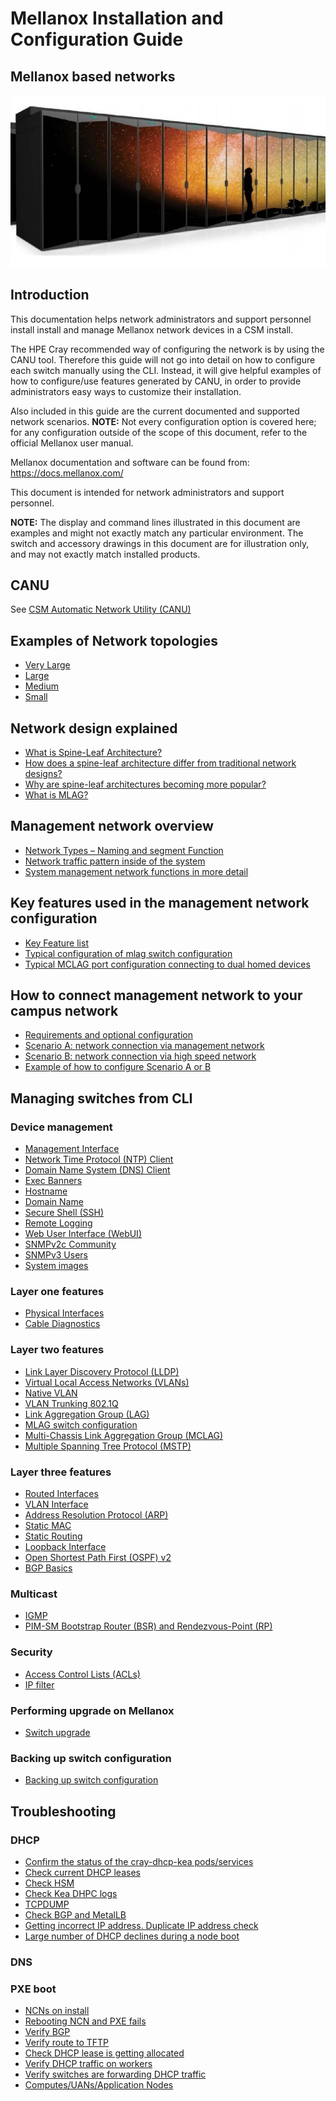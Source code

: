 # Mellanox Installation and Configuration Guide

## Mellanox based networks

![](../../../../img/network/management_network/intro.png)

## Introduction

This documentation helps network administrators and support personnel install install and manage Mellanox network devices in a CSM install.

The HPE Cray recommended way of configuring the network is by using the CANU tool. Therefore this guide will not go into detail on how to configure each switch manually using the CLI. Instead, it will give helpful examples of how to configure/use features generated by CANU, in order to provide administrators easy ways to customize their installation.

Also included in this guide are the current documented and supported network scenarios.
**NOTE:** Not every configuration option is covered here; for any configuration outside of the scope of this document, refer to the official Mellanox user manual.

Mellanox documentation and software can be found from:
https://docs.mellanox.com/

This document is intended for network administrators and support personnel.

**NOTE:** The display and command lines illustrated in this document are examples and might not exactly match any particular environment. The switch and accessory drawings in this document are for illustration only, and may not exactly match installed products.

## CANU

See [CSM Automatic Network Utility (CANU)](../canu/index.md)

## Examples of Network topologies

   * [Very Large](very_large.md)
   * [Large](large.md)
   * [Medium](medium.md)
   * [Small](small.md)

## Network design explained

   * [What is Spine-Leaf Architecture?](spine_leaf_architecture.md)
   * [How does a spine-leaf architecture differ from traditional network designs?](spine_leaf_architecture2.md)
   * [Why are spine-leaf architectures becoming more popular?](spine_leaf_architecture3.md)
   * [What is MLAG?](mlag_architecture.md)

## Management network overview

   * [Network Types – Naming and segment Function](network_naming_function.md)
   * [Network traffic pattern inside of the system](network_traffic_pattern.md)
   * [System management network functions in more detail](management_network_function_in_detail.md)

## Key features used in the management network configuration

   * [Key Feature list](key_features.md)
   * [Typical configuration of mlag switch configuration](typical_mlag_switch_configuration.md)
   * [Typical MCLAG port configuration connecting to dual homed devices](typical_mlag_port_configuration.md)

## How to connect management network to your campus network

   * [Requirements and optional configuration](requirements_and_optional_configuration.md)
   * [Scenario A: network connection via management network](scenario-a.md)
   * [Scenario B: network connection via high speed network](scenario-b.md)
   * [Example of how to configure Scenario A or B](management_network_configuration_example.md)

## Managing switches from CLI

### Device management

  * [Management Interface](management_interface.md)
  * [Network Time Protocol (NTP) Client](ntp.md)
  * [Domain Name System (DNS) Client](dns-client.md)
  * [Exec Banners](exec_banner.md)
  * [Hostname](hostname.md)
  * [Domain Name](domain_name.md)
  * [Secure Shell (SSH)](ssh.md)
  * [Remote Logging](remote_logging.md)
  * [Web User Interface (WebUI)](web-ui.md)
  * [SNMPv2c Community](snmp_community.md)
  * [SNMPv3 Users](snmpv3_users.md)
  * [System images](system_images.md)

### Layer one features

  * [Physical Interfaces](physical_interfaces.md)
  * [Cable Diagnostics](cable_diagnostics.md)

### Layer two features

  * [Link Layer Discovery Protocol (LLDP)](lldp.md)
  * [Virtual Local Access Networks (VLANs)](vlan.md)
  * [Native VLAN](native_vlan.md)
  * [VLAN Trunking 802.1Q](vlan_trunking_8021q.md)
  * [Link Aggregation Group (LAG)](lag.md)
  * [MLAG switch configuration](mlag_switch.md)
  * [Multi-Chassis Link Aggregation Group (MCLAG)](mlag.md)
  * [Multiple Spanning Tree Protocol (MSTP)](mstp.md)

### Layer three features

  * [Routed Interfaces](routed_interface.md)
  * [VLAN Interface](vlan_interface.md)
  * [Address Resolution Protocol (ARP)](arp.md)
  * [Static MAC](static_mac.md)
  * [Static Routing](static_routing.md)
  * [Loopback Interface](loopback.md)
  * [Open Shortest Path First (OSPF) v2](ospfv2.md)
  * [BGP Basics](bgp_basic.md)

### Multicast

  * [IGMP](igmp.md)
  * [PIM-SM Bootstrap Router (BSR) and Rendezvous-Point (RP)](pim.md)

### Security

  * [Access Control Lists (ACLs)](acl.md)
  * [IP filter](ip_filter.md)

### Performing upgrade on Mellanox

  * [Switch upgrade](upgrade.md)

### Backing up switch configuration

  * [Backing up switch configuration](backup.md)

## Troubleshooting

### DHCP

  * [Confirm the status of the cray-dhcp-kea pods/services](status_of_cray-dhcp-kea_pods.md)
  * [Check current DHCP leases](check_current_dhcp_leases.md)
  * [Check HSM](check_hsm.md)
  * [Check Kea DHPC logs](check_kea_dhcp_logs.md)
  * [TCPDUMP](ncn_tcpdump.md)
  * [Check BGP and MetalLB](check_bgp_and_metallb.md)
  * [Getting incorrect IP address. Duplicate IP address check](duplicate_ip.md)
  * [Large number of DHCP declines during a node boot](dhcp_decline.md)

### DNS

### PXE boot

  * [NCNs on install](ncns_on_install.md)
  * [Rebooting NCN and PXE fails](reboot_pxe_fail.md)
  * [Verify BGP](verify_bgp.md)
  * [Verify route to TFTP](verify_route_to_tftp.md)
  * [Check DHCP lease is getting allocated](check_dhcp_lease_is_getting_allocated.md)
  * [Verify DHCP traffic on workers](verify_dhcp_traffic_on_workers.md)
  * [Verify switches are forwarding DHCP traffic](verify-switches_are_forwarding_dhcp_traffic.md)
  * [Computes/UANs/Application Nodes](compute_uan_application_nodes.md)
